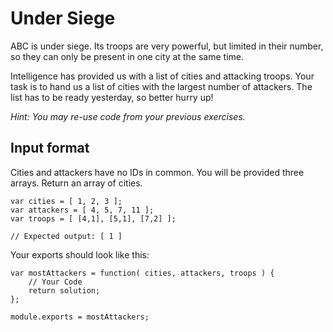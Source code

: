 # Under Siege

ABC is under siege. Its troops are very powerful, but limited in their number, so they can only be 
present in one city at the same time.

Intelligence has provided us with a list of cities and attacking troops. Your task is to hand us 
a list of cities with the largest number of attackers. The list has to be ready yesterday, so better
hurry up!

*Hint: You may re-use code from your previous exercises.* 

## Input format

Cities and attackers have no IDs in common. You will be provided three arrays. Return an array of cities.

    var cities = [ 1, 2, 3 ];
    var attackers = [ 4, 5, 7, 11 ];
    var troops = [ [4,1], [5,1], [7,2] ];
    
    // Expected output: [ 1 ]

Your exports should look like this:

    var mostAttackers = function( cities, attackers, troops ) {
        // Your Code
        return solution;
    };
    
    module.exports = mostAttackers;

